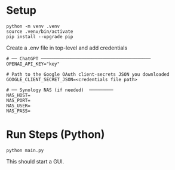 # Setup

```
python -m venv .venv
source .venv/bin/activate
pip install --upgrade pip
```

Create a .env file in top-level and add credentials
```
# ── ChatGPT ─────────────────────────────────────────
OPENAI_API_KEY="key"

# Path to the Google OAuth client-secrets JSON you downloaded
GOOGLE_CLIENT_SECRET_JSON=<credentials file path>

# ── Synology NAS (if needed)  ─────────
NAS_HOST=
NAS_PORT=
NAS_USER=
NAS_PASS=
```

# Run Steps (Python)

```
python main.py
```
This should start a GUI.